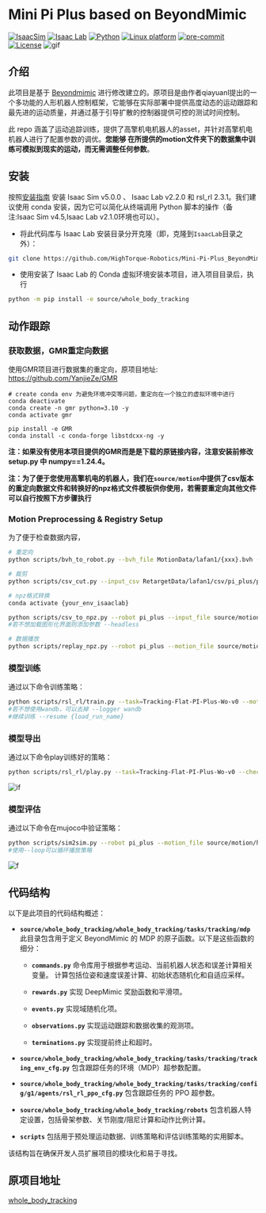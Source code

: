 # Mini Pi Plus based on BeyondMimic 

[![IsaacSim](https://img.shields.io/badge/IsaacSim-5.0.0-silver.svg)](https://docs.isaacsim.omniverse.nvidia.com/5.0.0/installation/download.html)
[![Isaac Lab](https://img.shields.io/badge/IsaacLab-2.2.0-silver)](https://isaac-sim.github.io/IsaacLab/v2.2.0/index.html)
[![Python](https://img.shields.io/badge/python-3.11-blue.svg)](https://docs.python.org/3/whatsnew/3.11.html)
[![Linux platform](https://img.shields.io/badge/platform-linux--64-orange.svg)](https://releases.ubuntu.com/20.04/)
[![pre-commit](https://img.shields.io/badge/pre--commit-enabled-brightgreen?logo=pre-commit&logoColor=white)](https://pre-commit.com/)
[![License](https://img.shields.io/badge/license-MIT-yellow.svg)](https://opensource.org/license/mit)
![gif](https://github.com/Daily-study-HT/bydmimic_publish/blob/main/gif/6363667a0f27da450e1059a30c2b274b.gif)
## 介绍

此项目是基于 [Beyondmimic](https://github.com/HybridRobotics/whole_body_tracking) 进行修改建立的。原项目是由作者qiayuanl提出的一个多功能的人形机器人控制框架，它能够在实际部署中提供高度动态的运动跟踪和最先进的运动质量，并通过基于引导扩散的控制器提供可控的测试时间控制。

此 repo 涵盖了运动追踪训练，提供了高擎机电机器人的asset，并针对高擎机电机器人进行了配置参数的调优。**您能够
在所提供的motion文件夹下的数据集中训练可模拟到现实的运动，而无需调整任何参数**。

## 安装

按照[安装指南](https://isaac-sim.github.io/IsaacLab/main/source/setup/installation/index.html) 安装 Isaac Sim v5.0.0 、 Isaac Lab v2.2.0 和 rsl_rl 2.3.1。我们建议使用 conda 安装，因为它可以简化从终端调用 Python 脚本的操作（备注:Isaac Sim v4.5,Isaac Lab v2.1.0环境也可以）。

- 将此代码库与 Isaac Lab 安装目录分开克隆（即，克隆到`IsaacLab`目录之外）：

```bash
git clone https://github.com/HighTorque-Robotics/Mini-Pi-Plus_BeyondMimic
```

- 使用安装了 Isaac Lab 的 Conda 虚拟环境安装本项目，进入项目目录后，执行

```bash
python -m pip install -e source/whole_body_tracking
```

## 动作跟踪

### 获取数据，GMR重定向数据
使用GMR项目进行数据集的重定向，原项目地址: https://github.com/YanjieZe/GMR
```
# create conda env 为避免环境冲突等问题，重定向在一个独立的虚拟环境中进行
conda deactivate
conda create -n gmr python=3.10 -y
conda activate gmr

pip install -e GMR
conda install -c conda-forge libstdcxx-ng -y
```


**注：如果没有使用本项目提供的GMR而是是下载的原链接内容，注意安装前修改setup.py 中 numpy==1.24.4。**

**注：为了便于您使用高擎机电的机器人，我们在`source/motion`中提供了csv版本的重定向数据文件和转换好的npz格式文件模板供你使用，若需要重定向其他文件可以自行按照下方步骤执行**

### Motion Preprocessing & Registry Setup

为了便于检查数据内容，

```bash
# 重定向
python scripts/bvh_to_robot.py --bvh_file MotionData/lafan1/{xxx}.bvh --robot pi_football --save_path RetargetData/lafan1/csv/pi_plus/{xxx}.csv --rate_limit

# 裁剪
python scripts/csv_cut.py --input_csv RetargetData/lafan1/csv/pi_plus/pi_plus_dance1_subject2.csv --output_csv RetargetData/lafan1/csv/pi_plus/{xxx}.csv --start_frame {number} --end_frame {number} --remove_frame_column --z_offset 0.00 --decimal_places 6

# npz格式转换
conda activate {your_env_isaaclab}

python scripts/csv_to_npz.py --robot pi_plus --input_file source/motion/hightorque/pi_plus/csv/xxx.csv --input_fps 30 --output_name source/motion/hightorque/pi_plus/npz/{motion_name}
#若不想加载图形化界面则添加参数 --headless

# 数据播放
python scripts/replay_npz.py --robot pi_plus --motion_file source/motion/hightorque/pi_plus/npz/{motion_name}.npz 
```

### 模型训练

通过以下命令训练策略：

```bash
python scripts/rsl_rl/train.py --task=Tracking-Flat-PI-Plus-Wo-v0 --motion_file source/motion/hightorque/pi_plus/npz/{motion_name}.npz --headless --log_project_name pi_plus_beyondmimic
#若不想使用wandb，可以去掉 --logger wandb
#继续训练 --resume {load_run_name}
```
### 模型导出

通过以下命令play训练好的策略：
```bash
python scripts/rsl_rl/play.py --task=Tracking-Flat-PI-Plus-Wo-v0 --checkpoint {logs_path_to}/model_xxx.pt --num_envs=1 --motion_file source/motion/hightorque/pi_plus/npz/{motion_name}.npz
```
![if](https://github.com/Daily-study-HT/bydmimic_publish/blob/main/gif/e7faf89fbdbf87cf909bbf81ceeb1a7f.gif)

### 模型评估

通过以下命令在mujoco中验证策略：

```bash
python scripts/sim2sim.py --robot pi_plus --motion_file source/motion/hightorque/pi_plus/npz/{motion_name}.npz --xml_path source/whole_body_tracking/whole_body_tracking/assets/hightorque/pi_plus/mjcf/pi_20dof.xml --policy_path {logs_path_to}/exported/{model_xxx}.onnx --save_json --loop
#使用--loop可以循环播放策略
```
![f](https://github.com/Daily-study-HT/bydmimic_publish/blob/main/gif/de78f3ab232911f9a93e936cb5463164.gif)
## 代码结构

以下是此项目的代码结构概述：

- **`source/whole_body_tracking/whole_body_tracking/tasks/tracking/mdp`**
  此目录包含用于定义 BeyondMimic 的 MDP 的原子函数。以下是这些函数的细分：
    - **`commands.py`**
      命令库用于根据参考运动、当前机器人状态和误差计算相关变量。
      计算包括位姿和速度误差计算、初始状态随机化和自适应采样。

    - **`rewards.py`**
      实现 DeepMimic 奖励函数和平滑项。

    - **`events.py`**
      实现域随机化项。

    - **`observations.py`**
      实现运动跟踪和数据收集的观测项。

    - **`terminations.py`**
      实现提前终止和超时。

- **`source/whole_body_tracking/whole_body_tracking/tasks/tracking/tracking_env_cfg.py`**
  包含跟踪任务的环境（MDP）超参数配置。

- **`source/whole_body_tracking/whole_body_tracking/tasks/tracking/config/g1/agents/rsl_rl_ppo_cfg.py`**
  包含跟踪任务的 PPO 超参数。

- **`source/whole_body_tracking/whole_body_tracking/robots`**
  包含机器人特定设置，包括骨架参数、关节刚度/阻尼计算和动作比例计算。

- **`scripts`**
  包括用于预处理运动数据、训练策略和评估训练策略的实用脚本。

该结构旨在确保开发人员扩展项目的模块化和易于寻找。


## 原项目地址
[whole_body_tracking](https://github.com/HybridRobotics/whole_body_tracking)

